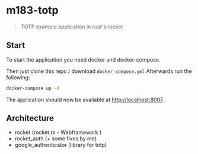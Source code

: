 # m183-totp

> TOTP example application in rust's rocket

## Start

To start the application you need docker and
docker-compose.

Then just clone this repo / download `docker-compose.yml`
Afterwards run the following:

```bash
docker-compose up -d
```

The application should now be available at [http://localhost:8007](http://localhost:8007/).

## Architecture

* rocket (rocket.rs - Webframework )
* rocket_auth (+ some fixes by me)
* google_authenticator (library for totp)
